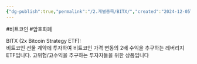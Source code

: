 ```yaml
---
{"dg-publish":true,"permalink":"/2.개별종목/BITX/","created":"2024-12-05T22:13:44.959+09:00","updated":"2025-06-03T20:05:57.964+09:00"}
---
```


#비트코인 #암호화폐 

BITX (2x Bitcoin Strategy ETF):  
비트코인 선물 계약에 투자하여 비트코인 가격 변동의 2배 수익을 추구하는 레버리지 ETF입니다. 고위험/고수익을 추구하는 투자자들을 위한 상품입니다